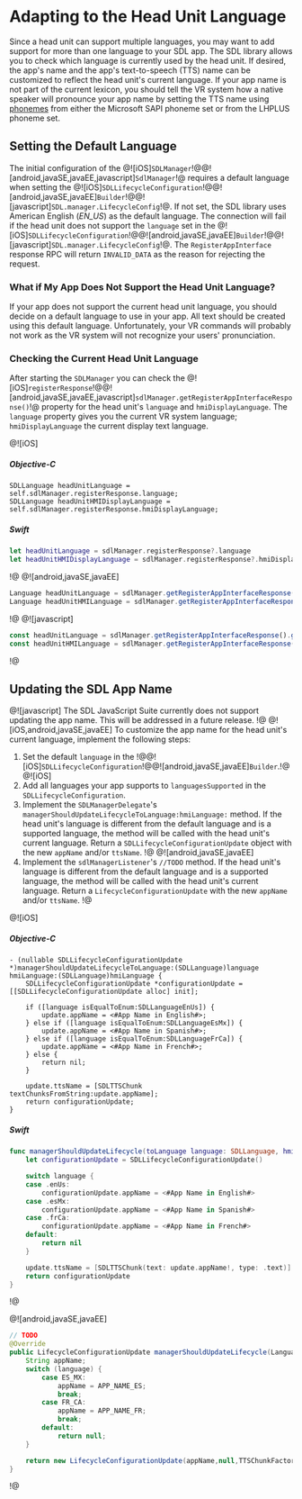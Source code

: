 # Adapting to the Head Unit Language
Since a head unit can support multiple languages, you may want to add support for more than one language to your SDL app. The SDL library allows you to check which language is currently used by the head unit. If desired, the app's name and the app's text-to-speech (TTS) name can be customized to reflect the head unit's current language. If your app name is not part of the current lexicon, you should tell the VR system how a native speaker will pronounce your app name by setting the TTS name using [phonemes](https://en.wikipedia.org/wiki/Phoneme) from either the Microsoft SAPI phoneme set or from the LHPLUS phoneme set.

## Setting the Default Language
The initial configuration of the @![iOS]`SDLManager`!@@![android,javaSE,javaEE,javascript]`SdlManager`!@ requires a default language when setting the @![iOS]`SDLLifecycleConfiguration`!@@![android,javaSE,javaEE]`Builder`!@@![javascript]`SDL.manager.LifecycleConfig`!@. If not set, the SDL library uses American English (*EN_US*) as the default language. The connection will fail if the head unit does not support the `language` set in the @![iOS]`SDLLifecycleConfiguration`!@@![android,javaSE,javaEE]`Builder`!@@![javascript]`SDL.manager.LifecycleConfig`!@. The `RegisterAppInterface` response RPC will return `INVALID_DATA` as the reason for rejecting the request.

### What if My App Does Not Support the Head Unit Language?
If your app does not support the current head unit language, you should decide on a default language to use in your app. All text should be created using this default language. Unfortunately, your VR commands will probably not work as the VR system will not recognize your users' pronunciation.


### Checking the Current Head Unit Language
After starting the `SDLManager` you can check the @![iOS]`registerResponse`!@@![android,javaSE,javaEE,javascript]`sdlManager.getRegisterAppInterfaceResponse()`!@ property for the head unit's `language` and `hmiDisplayLanguage`. The `language` property gives you the current VR system language; `hmiDisplayLanguage` the current display text language.

@![iOS]
##### Objective-C
```objc
SDLLanguage headUnitLanguage = self.sdlManager.registerResponse.language;
SDLLanguage headUnitHMIDisplayLanguage = self.sdlManager.registerResponse.hmiDisplayLanguage;
```

##### Swift
```swift
let headUnitLanguage = sdlManager.registerResponse?.language
let headUnitHMIDisplayLanguage = sdlManager.registerResponse?.hmiDisplayLanguage
```
!@
@![android,javaSE,javaEE]
```java
Language headUnitLanguage = sdlManager.getRegisterAppInterfaceResponse().getLanguage();
Language headUnitHMILanguage = sdlManager.getRegisterAppInterfaceResponse().getHmiDisplayLanguage();
```
!@
@![javascript]
```javascript
const headUnitLanguage = sdlManager.getRegisterAppInterfaceResponse().getLanguage();
const headUnitHMILanguage = sdlManager.getRegisterAppInterfaceResponse().getHmiDisplayLanguage();
```
!@

## Updating the SDL App Name
@![javascript]
The SDL JavaScript Suite currently does not support updating the app name. This will be addressed in a future release.
!@
@![iOS,android,javaSE,javaEE]
To customize the app name for the head unit's current language, implement the following steps:

1. Set the default `language` in the !@@![iOS]`SDLLifecycleConfiguration`!@@![android,javaSE,javaEE]`Builder`.!@
@![iOS]
2. Add all languages your app supports to `languagesSupported` in the `SDLLifecycleConfiguration`.
3. Implement the `SDLManagerDelegate`'s `managerShouldUpdateLifecycleToLanguage:hmiLanguage:` method. If the head unit's language is different from the default language and is a supported language, the method will be called with the head unit's current language. Return a `SDLLifecycleConfigurationUpdate` object with the new `appName` and/or `ttsName`.
!@
@![android,javaSE,javaEE]
2. Implement the `sdlManagerListener`'s `//TODO` method. If the head unit's language is different from the default language and is a supported language, the method will be called with the head unit's current language. Return a `LifecycleConfigurationUpdate` with the new `appName` and/or `ttsName`.
!@

@![iOS]
##### Objective-C
```objc
- (nullable SDLLifecycleConfigurationUpdate *)managerShouldUpdateLifecycleToLanguage:(SDLLanguage)language hmiLanguage:(SDLLanguage)hmiLanguage {
    SDLLifecycleConfigurationUpdate *configurationUpdate = [[SDLLifecycleConfigurationUpdate alloc] init];

    if ([language isEqualToEnum:SDLLanguageEnUs]) {
        update.appName = <#App Name in English#>;
    } else if ([language isEqualToEnum:SDLLanguageEsMx]) {
        update.appName = <#App Name in Spanish#>;
    } else if ([language isEqualToEnum:SDLLanguageFrCa]) {
        update.appName = <#App Name in French#>;
    } else {
        return nil;
    }

    update.ttsName = [SDLTTSChunk textChunksFromString:update.appName];
    return configurationUpdate;
}
```

##### Swift
```swift
func managerShouldUpdateLifecycle(toLanguage language: SDLLanguage, hmiLanguage: SDLLanguage) -> SDLLifecycleConfigurationUpdate? {
    let configurationUpdate = SDLLifecycleConfigurationUpdate()

    switch language {
    case .enUs:
        configurationUpdate.appName = <#App Name in English#>
    case .esMx:
        configurationUpdate.appName = <#App Name in Spanish#>
    case .frCa:
        configurationUpdate.appName = <#App Name in French#>
    default:
        return nil
    }

    update.ttsName = [SDLTTSChunk(text: update.appName!, type: .text)]
    return configurationUpdate
}
```
!@

@![android,javaSE,javaEE]
```java
// TODO
@Override
public LifecycleConfigurationUpdate managerShouldUpdateLifecycle(Language language){
    String appName;
    switch (language) {
        case ES_MX:
            appName = APP_NAME_ES;
            break;
        case FR_CA:
            appName = APP_NAME_FR;
            break;
        default:
            return null;
    }

    return new LifecycleConfigurationUpdate(appName,null,TTSChunkFactory.createSimpleTTSChunks(appName), null);
}
```
!@
